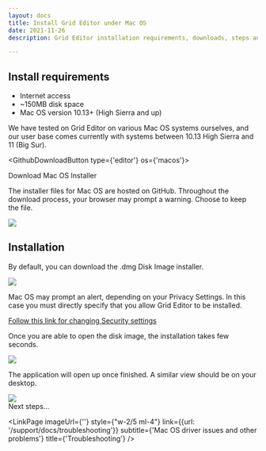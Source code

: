 ```yaml
---
layout: docs
title: Install Grid Editor under Mac OS
date: 2021-11-26
description: Grid Editor installation requirements, downloads, steps and general know-how under Mac OS.

---
```


<script>

  import LinkPage from '$lib/mdsvex/components/_LinkPage.svelte';
  import GithubDownloadButton from '$lib/mdsvex/components/_GithubDownloadButton.svelte';

</script>

## Install requirements
- Internet access
- ~150MB disk space
- Mac OS version 10.13+ (High Sierra and up)

We have tested on Grid Editor on various Mac OS systems ourselves, and our user base comes currently with systems between 10.13 High Sierra and 11 (Big Sur).

<GithubDownloadButton type={'editor'} os={'macos'}>
  <div>Download Mac OS Installer</div>
</GithubDownloadButton>


The installer files for Mac OS are hosted on GitHub. Throughout the download process, your browser may prompt a warning. Choose to keep the file.

<img class="" src="/images/docs/editor-install-error-0.jpg">

## Installation
By default, you can download the .dmg Disk Image installer. 

<img class="" src="/images/docs/macos-editor-install-open-error.png">


Mac OS may prompt an alert, depending on your Privacy Settings. In this case you must directly specify that you allow Grid Editor to be installed. 

[Follow this link for changing Security settings]("https://support.apple.com/guide/mac-help/open-a-mac-app-from-an-unidentified-developer-mh40616/10.14/mac/10.14")


Once you are able to open the disk image, the installation takes few seconds.

<img src="/images/docs/windows-editor-install-load.png">

The application will open up once finished. A similar view should be on your desktop.

<img src="/images/docs/windows-editor-install-finish.png">

<div class="border-b italic border-gray-600 my-8">Next steps...</div>
<div class="items-start justify-between flex flex-row mt-4">
  <LinkPage
    imageUrl={''} 
    style={"w-2/5 mr-4 "}
    link={{url: '/support/getting-started#-first-startup'}}
    subtitle={'Continue the getting started guide with checkout out the first connection with your Grid module'}
    title={'Back to First Setup'}
  />

  <LinkPage
    imageUrl={''} 
    style={"w-2/5 ml-4"}
    link={{url: '/support/docs/troubleshooting'}}
    subtitle={'Mac OS driver issues and other problems'}
    title={'Troubleshooting'}
  />
</div>